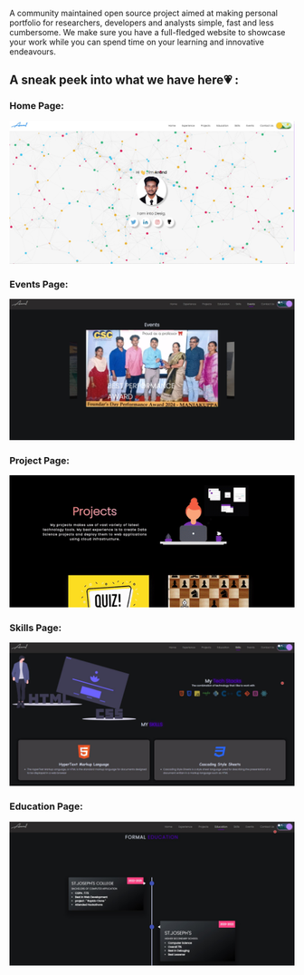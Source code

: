 
<div align="center">



</div>

A community maintained open source project aimed at making personal portfolio for researchers, developers and analysts simple, fast and less cumbersome. We make sure you have a full-fledged website to showcase your work while you can spend time on your learning and innovative endeavours.

## A sneak peek into what we have here💗 :

### Home Page:

<p align="center"><img src="./readme_assets/h1.jpg"></p>

### Events Page:

<p align="center"><img src="./readme_assets/h4.jpg"></p>

### Project Page:

<p align="center"><img src="./readme_assets/Project_Page.gif"></p>

### Skills Page:

<p align="center"><img src="./readme_assets/h3.jpg"></p>

### Education Page:

<p align="center"><img src="./readme_assets/h2.jpg"></p>

